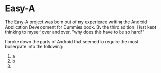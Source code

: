 # Easy-A

The Easy-A project was born out of my experience writing the Android Application Development for Dummies book.  By the third edition, I just kept thinking to myself over and over, "why does this have to be so hard?"

I broke down the parts of Android that seemed to require the most boilerplate into the following:
  1. a
  2. b
  3. 
  
